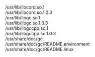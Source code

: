 /usr/lib/libcord.so.1  
/usr/lib/libcord.so.1.0.3  
/usr/lib/libgc.so.1  
/usr/lib/libgc.so.1.0.3  
/usr/lib/libgccpp.so.1  
/usr/lib/libgccpp.so.1.0.3  
/usr/share/doc/gc  
/usr/share/doc/gc/README.environment  
/usr/share/doc/gc/README.linux  
